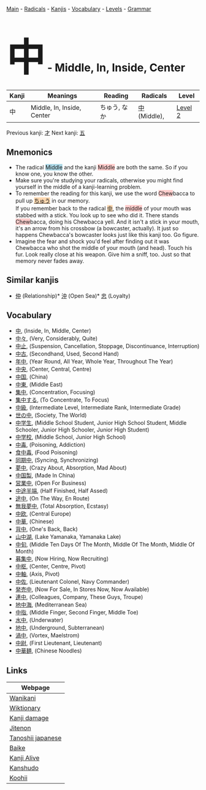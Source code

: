 <style> bigfont {font-size: 100px}</style>
[Main](../index.md) -
[Radicals](../radicals.md) -
[Kanjis](../kanjis.md) -
[Vocabulary](../vocabulary.md) -
[Levels](../levels.md) -
[Grammar](../grammar.md)
# <bigfont> 中</bigfont> - Middle, In, Inside, Center 

| Kanji | Meanings | Reading | Radicals | Level |
| --- | --- | --- | --- | --- |
| 中 | Middle, In, Inside, Center | ちゅう, なか | [中](../radicals/中.md) (Middle),  | [Level 2](../levels/wk_level2.md) |

Previous kanji: [才](才.md) Next kanji: [五](五.md) 

## Mnemonics
 * The radical <span style="background-color:#ADD8E6"> Middle</span> and the kanji <span style="background-color:#ffcccb"> Middle</span> are both the same. So if you know one, you know the other.
* Make sure you're studying your radicals, otherwise you might find yourself in the middle of a kanji-learning problem.
* To remember the reading for this kanji, we use the word <span style="background-color:#ffcccb"> Chew</span>bacca to pull up <span style="background-color:#fed8b1"> [ちゅう](https://jisho.org/search/ちゅう)</span> in our memory. <br />If you remember back to the radical <span style="background-color:#fed8b1"> [中](https://jisho.org/search/中)</span>, the <span style="background-color:#ffcccb"> middle</span> of your mouth was stabbed with a stick. You look up to see who did it. There stands <span style="background-color:#ffcccb"> Chew</span>bacca, doing his Chewbacca yell. And it isn't a stick in your mouth, it's an arrow from his crossbow (a bowcaster, actually). It just so happens Chewbacca's bowcaster looks just like this kanji too. Go figure.
* Imagine the fear and shock you'd feel after finding out it was Chewbacca who shot the middle of your mouth (and head). Touch his fur. Look really close at his weapon. Give him a sniff, too. Just so that memory never fades away.


## Similar kanjis
 * [仲](仲.md) (Relationship)* [沖](沖.md) (Open Sea)* [忠](忠.md) (Loyalty)


## Vocabulary
 * [中](../vocabulary/中.md), (Inside, In, Middle, Center)
* [中々](../vocabulary/中.md), (Very, Considerably, Quite)
* [中止](../vocabulary/中.md), (Suspension, Cancellation, Stoppage, Discontinuance, Interruption)
* [中古](../vocabulary/中.md), (Secondhand, Used, Second Hand)
* [年中](../vocabulary/中.md), (Year Round, All Year, Whole Year, Throughout The Year)
* [中央](../vocabulary/中.md), (Center, Central, Centre)
* [中国](../vocabulary/中.md), (China)
* [中東](../vocabulary/中.md), (Middle East)
* [集中](../vocabulary/中.md), (Concentration, Focusing)
* [集中する](../vocabulary/中.md), (To Concentrate, To Focus)
* [中級](../vocabulary/中.md), (Intermediate Level, Intermediate Rank, Intermediate Grade)
* [世の中](../vocabulary/中.md), (Society, The World)
* [中学生](../vocabulary/中.md), (Middle School Student, Junior High School Student, Middle Schooler, Junior High Schooler, Junior High Student)
* [中学校](../vocabulary/中.md), (Middle School, Junior High School)
* [中毒](../vocabulary/中.md), (Poisoning, Addiction)
* [食中毒](../vocabulary/中.md), (Food Poisoning)
* [同期中](../vocabulary/中.md), (Syncing, Synchronizing)
* [夢中](../vocabulary/中.md), (Crazy About, Absorption, Mad About)
* [中国製](../vocabulary/中.md), (Made In China)
* [営業中](../vocabulary/中.md), (Open For Business)
* [中途半端](../vocabulary/中.md), (Half Finished, Half Assed)
* [途中](../vocabulary/中.md), (On The Way, En Route)
* [無我夢中](../vocabulary/中.md), (Total Absorption, Ecstasy)
* [中欧](../vocabulary/中.md), (Central Europe)
* [中華](../vocabulary/中.md), (Chinese)
* [背中](../vocabulary/中.md), (One's Back, Back)
* [山中湖](../vocabulary/中.md), (Lake Yamanaka, Yamanaka Lake)
* [中旬](../vocabulary/中.md), (Middle Ten Days Of The Month, Middle Of The Month, Middle Of Month)
* [募集中](../vocabulary/中.md), (Now Hiring, Now Recruiting)
* [中枢](../vocabulary/中.md), (Center, Centre, Pivot)
* [中軸](../vocabulary/中.md), (Axis, Pivot)
* [中佐](../vocabulary/中.md), (Lieutenant Colonel, Navy Commander)
* [発売中](../vocabulary/中.md), (Now For Sale, In Stores Now, Now Available)
* [連中](../vocabulary/中.md), (Colleagues, Company, These Guys, Troupe)
* [地中海](../vocabulary/中.md), (Mediterranean Sea)
* [中指](../vocabulary/中.md), (Middle Finger, Second Finger, Middle Toe)
* [水中](../vocabulary/中.md), (Underwater)
* [地中](../vocabulary/中.md), (Underground, Subterranean)
* [渦中](../vocabulary/中.md), (Vortex, Maelstrom)
* [中尉](../vocabulary/中.md), (First Lieutenant, Lieutenant)
* [中華麺](../vocabulary/中.md), (Chinese Noodles)



## Links 

| Webpage |
| --- |
| [Wanikani          ](https://www.wanikani.com/kanji/中) |
| [Wiktionary        ](https://en.wiktionary.org/wiki/中) |
| [Kanji damage      ](http://www.kanjidamage.com/kanji/search?utf8=✓&q=中) |
| [Jitenon           ](https://jitenon.com/kanji/中) |
| [Tanoshii japanese ](https://www.tanoshiijapanese.com/dictionary/kanji.cfm?k=中) |
| [Baike             ](https://baike.baidu.com/item/中) |
| [Kanji Alive       ](https://app.kanjialive.com/中) |
| [Kanshudo          ](https://www.kanshudo.com/searchmn?q=中) |
| [Koohii            ](https://kanji.koohii.com/study/kanji/中) |
